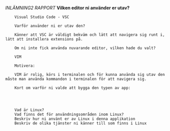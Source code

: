 *INLÄMNING2 RAPPORT*
**Vilken editor ni använder er utav?**
        
        Visual Studio Code - VSC

        Varför använder ni er utav den?

        Känner att VSC är väldigt bekväm och lätt att navigera sig runt i, lätt att installera extensions på.

        Om ni inte fick använda nuvarande editor, vilken hade du valt?

        VIM

        Motivera:

        VIM är rolig, körs i terminalen och för kunna använda sig utav den måste man använda kommandon i terminalen för att navigera sig.

        Kort om varför ni valde att bygga den typen av app:




        Vad är Linux?
        Vad finns det för användningsområden inom Linux?
        Beskriv hur ni använt er av Linux i denna applikation
        Beskriv de olika tjänster ni känner till som finns i Linux
